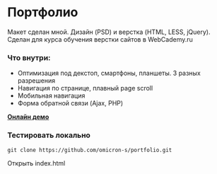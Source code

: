 # Портфолио

Макет сделан мной. Дизайн (PSD) и верстка (HTML, LESS, jQuery). 
Сделан для курса обучения верстки сайтов в WebCademy.ru 

### Что внутри:

- Оптимизация под декстоп, смартфоны, планшеты. 3 разных разрешения
- Навигация по странице, плавный page scroll
- Мобильная навигация
- Форма обратной связи (Ajax, PHP) 

[**Онлайн демо**](/https://omicron-s.github.io/portfolio/)

### Тестировать локально

```
git clone https://github.com/omicron-s/portfolio.git

```

Открыть index.html
